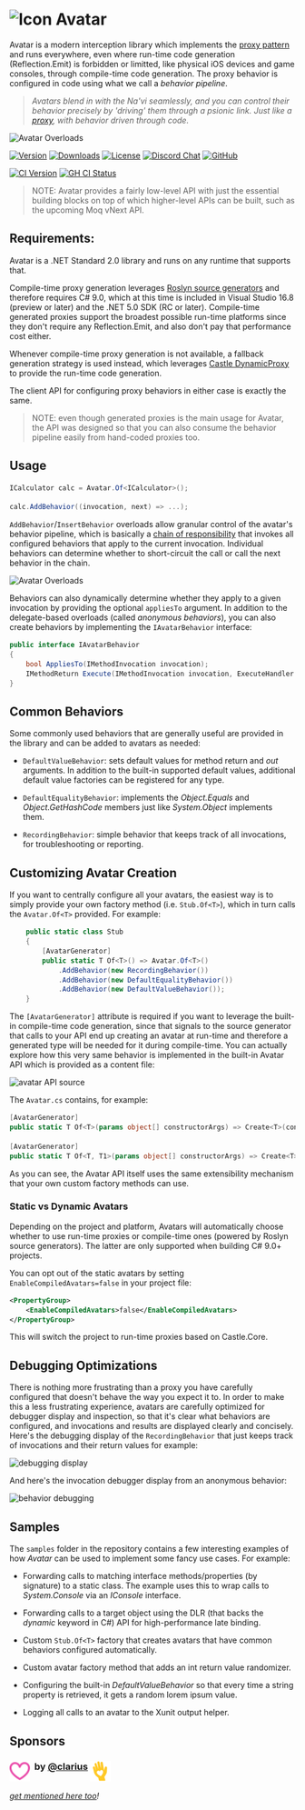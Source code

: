 <h1 id="avatar"><img src="https://github.com/kzu/avatar/raw/main/docs/images/icon.png" alt="Icon" height="48" width="48" style="vertical-align: text-top; border: 0px; padding: 0px; margin: 0px">  Avatar</h1>

Avatar is a modern interception library which implements the [proxy pattern](https://en.wikipedia.org/wiki/Proxy_pattern) and runs everywhere, even where run-time code generation (Reflection.Emit) is forbidden or limitted, like physical iOS devices and game consoles, through compile-time code generation. The proxy behavior is configured in code using what we call a *behavior pipeline*. 

> *Avatars blend in with the Na'vi seamlessly, and you can control their behavior precisely by 'driving' them through a psionic link. Just like a [proxy](https://en.wikipedia.org/wiki/Proxy_pattern), with behavior driven through  code.*

![Avatar Overloads](https://github.com/kzu/avatar/raw/main/docs/images/AvatarIncubation.png)

[![Version](https://img.shields.io/nuget/vpre/Avatar.svg?color=royalblue)](https://www.nuget.org/packages/Avatar)
[![Downloads](https://img.shields.io/nuget/dt/Avatar?color=darkmagenta)](https://www.nuget.org/packages/Avatar)
[![License](https://img.shields.io/github/license/devlooped/avatar.svg?color=blue)](https://github.com/devlooped/avatar/blob/main/LICENSE)
[![Discord Chat](https://img.shields.io/badge/chat-on%20discord-7289DA.svg)](https://discord.gg/AfGsdRa)
[![GitHub](https://img.shields.io/badge/-source-181717.svg?logo=GitHub)](https://github.com/devlooped/avatar)

[![CI Version](https://img.shields.io/endpoint?url=https://shields.kzu.io/vpre/devlooped/main&label=nuget.ci&color=brightgreen)](https://pkg.kzu.io/index.json)
[![GH CI Status](https://github.com/kzu/avatar/workflows/build/badge.svg?branch=main)](https://github.com/devlooped/avatar/actions?query=branch%3Amain+workflow%3Abuild+)


> NOTE: Avatar provides a fairly low-level API with just the essential building blocks on top of which higher-level APIs can be built, such as the upcoming Moq vNext API.

## Requirements:

Avatar is a .NET Standard 2.0 library and runs on any runtime that supports that. 

Compile-time proxy generation leverages [Roslyn source generators](https://github.com/dotnet/roslyn/blob/master/docs/features/source-generators.cookbook.md) and therefore requires C# 9.0, which at this time is included in Visual Studio 16.8 (preview or later) and the .NET 5.0 SDK (RC or later). Compile-time generated proxies support the broadest possible run-time platforms since they don't require any Reflection.Emit, and also don't pay that performance cost either.

Whenever compile-time proxy generation is not available, a fallback generation strategy is used instead, which leverages [Castle DynamicProxy](https://github.com/castleproject/Core/blob/master/docs/dynamicproxy-introduction.md) to provide the run-time code generation.

The client API for configuring proxy behaviors in either case is exactly the same. 

> NOTE: even though generated proxies is the main usage for Avatar, the API was designed so that you can also consume the behavior pipeline easily from hand-coded proxies too.

## Usage

```csharp
ICalculator calc = Avatar.Of<ICalculator>();

calc.AddBehavior((invocation, next) => ...);
```

`AddBehavior`/`InsertBehavior` overloads allow granular control of the avatar's behavior pipeline, which is basically a [chain of responsibility](https://en.wikipedia.org/wiki/Chain-of-responsibility_pattern) that invokes all configured behaviors that apply to the current invocation. Individual behaviors can determine whether to short-circuit the call or call the next behavior in the chain. 

![Avatar Overloads](https://github.com/kzu/avatar/raw/main/docs/images/AddInsertBehavior.png)

Behaviors can also dynamically determine whether they apply to a given invocation by providing the optional `appliesTo` argument. In addition to the  delegate-based overloads (called *anonymous behaviors*), you can also create behaviors by implementing the `IAvatarBehavior` interface:

```csharp
public interface IAvatarBehavior
{
    bool AppliesTo(IMethodInvocation invocation);
    IMethodReturn Execute(IMethodInvocation invocation, ExecuteHandler next);
}
```

## Common Behaviors

Some commonly used behaviors that are generally useful are provided in the library and can be added to avatars as needed:

* `DefaultValueBehavior`: sets default values for method return and *out* arguments. In addition to the built-in supported default values, additional default value factories can be registered for any type.

* `DefaultEqualityBehavior`: implements the *Object.Equals* and *Object.GetHashCode* members just like *System.Object* implements them.

* `RecordingBehavior`: simple behavior that keeps track of all invocations, for troubleshooting or reporting.

## Customizing Avatar Creation

If you want to centrally configure all your avatars, the easiest way is to simply provide your own factory method (i.e. `Stub.Of<T>`), which in turn calls the `Avatar.Of<T>` provided. For example:

```csharp
    public static class Stub
    {
        [AvatarGenerator]
        public static T Of<T>() => Avatar.Of<T>()
            .AddBehavior(new RecordingBehavior())
            .AddBehavior(new DefaultEqualityBehavior())
            .AddBehavior(new DefaultValueBehavior());
    }
```

The `[AvatarGenerator]` attribute is required if you want to leverage the built-in compile-time code generation, since that signals to the source generator that calls to your API end up creating an avatar at run-time and therefore a generated type will be needed for it during compile-time. You can actually explore how this very same behavior is implemented in the built-in Avatar API which is provided as a content file:

![avatar API source](https://github.com/kzu/avatar/raw/main/docs/images/AvatarApi.png)

The `Avatar.cs` contains, for example:

```csharp
[AvatarGenerator]
public static T Of<T>(params object[] constructorArgs) => Create<T>(constructorArgs);

[AvatarGenerator]
public static T Of<T, T1>(params object[] constructorArgs) => Create<T>(constructorArgs, typeof(T1));
```

As you can see, the Avatar API itself uses the same extensibility mechanism that your own custom factory methods can use.

### Static vs Dynamic Avatars

Depending on the project and platform, Avatars will automatically choose whether to use run-time proxies or compile-time ones (powered by Roslyn source generators). The latter are only supported when building C# 9.0+ projects.

You can opt out of the static avatars by setting `EnableCompiledAvatars=false` in your project file:

```xml
<PropertyGroup>
    <EnableCompiledAvatars>false</EnableCompiledAvatars>
</PropertyGroup>
```

This will switch the project to run-time proxies based on Castle.Core.

## Debugging Optimizations

There is nothing more frustrating than a proxy you have carefully configured that doesn't behave the way you expect it to. In order to make this a less frustrating experience, avatars are carefully optimized for debugger display and inspection, so that it's clear what behaviors are configured, and invocations and results are displayed clearly and concisely. Here's the debugging display of the `RecordingBehavior` that just keeps track of invocations and their return values for example:

![debugging display](https://github.com/kzu/avatar/raw/main/docs/images/DebuggerDisplay.png)

And here's the invocation debugger display from an anonymous behavior:

![behavior debugging](https://github.com/kzu/avatar/raw/main/docs/images/DebuggingBehavior.png)

## Samples

The `samples` folder in the repository contains a few interesting examples of how *Avatar* can be used to implement some fancy use cases. For example:

* Forwarding calls to matching interface methods/properties (by signature) to a static class. The example uses this to wrap calls to *System.Console* via an *IConsole* interface.

* Forwarding calls to a target object using the DLR (that backs the *dynamic* keyword in C#) API for high-performance late binding. 

* Custom `Stub.Of<T>` factory that creates avatars that have common behaviors configured automatically.

* Custom avatar factory method that adds an int return value randomizer.

* Configuring the built-in *DefaultValueBehavior* so that every time a string property is retrieved, it gets a random lorem ipsum value.

* Logging all calls to an avatar to the Xunit output helper.



## Sponsors

<h3 style="vertical-align: text-top" id="by-clarius">
<img src="https://raw.githubusercontent.com/devlooped/oss/main/assets/images/sponsors.svg" alt="sponsors" height="36" width="36" style="vertical-align: text-top; border: 0px; padding: 0px; margin: 0px">&nbsp;&nbsp;by&nbsp;<a href="https://github.com/clarius">@clarius</a>&nbsp;<img src="https://raw.githubusercontent.com/clarius/branding/main/logo/logo.svg" alt="sponsors" height="36" width="36" style="vertical-align: text-top; border: 0px; padding: 0px; margin: 0px">
</h3>

*[get mentioned here too](https://github.com/sponsors/devlooped)!*
